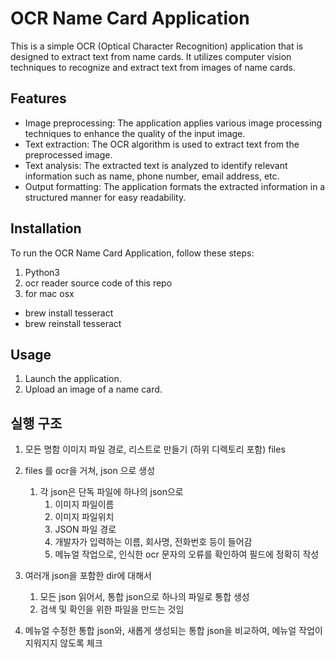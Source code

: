 # OCR Name Card Application

This is a simple OCR (Optical Character Recognition) application that is designed to extract text from name cards. It utilizes computer vision techniques to recognize and extract text from images of name cards.

## Features

- Image preprocessing: The application applies various image processing techniques to enhance the quality of the input image.
- Text extraction: The OCR algorithm is used to extract text from the preprocessed image.
- Text analysis: The extracted text is analyzed to identify relevant information such as name, phone number, email address, etc.
- Output formatting: The application formats the extracted information in a structured manner for easy readability.

## Installation

To run the OCR Name Card Application, follow these steps:

1. Python3
2. ocr reader source code of this repo 
3. for mac osx
  - brew install tesseract
  - brew reinstall tesseract
 

## Usage

1. Launch the application.
2. Upload an image of a name card.


## 실행 구조
1. 모든 명함 이미지 파일 경로, 리스트로 만들기 (하위 디렉토리 포함) files
1. files 를 ocr을 거쳐, json 으로 생성
    1. 각 json은 단독 파일에 하나의 json으로
        1. 이미지 파일이름
        2. 이미지 파일위치
        3. JSON 파일 경로
        4. 개발자가 입력하는 이름, 회사명, 전화번호 등이 들어감
        1. 메뉴얼 작업으로, 인식한 ocr 문자의 오류를 확인하여 필드에 정확히 작성


1. 여러개 json을 포함한 dir에 대해서
    1. 모든 json 읽어서, 통합 json으로 하나의 파일로 통합 생성
      1. 검색 및 확인을 위한 파일을 만드는 것임 

1. 메뉴얼 수정한 통합 json와, 새롭게 생성되는 통합 json을 비교하여, 메뉴얼 작업이 지워지지 않도록 체크 
